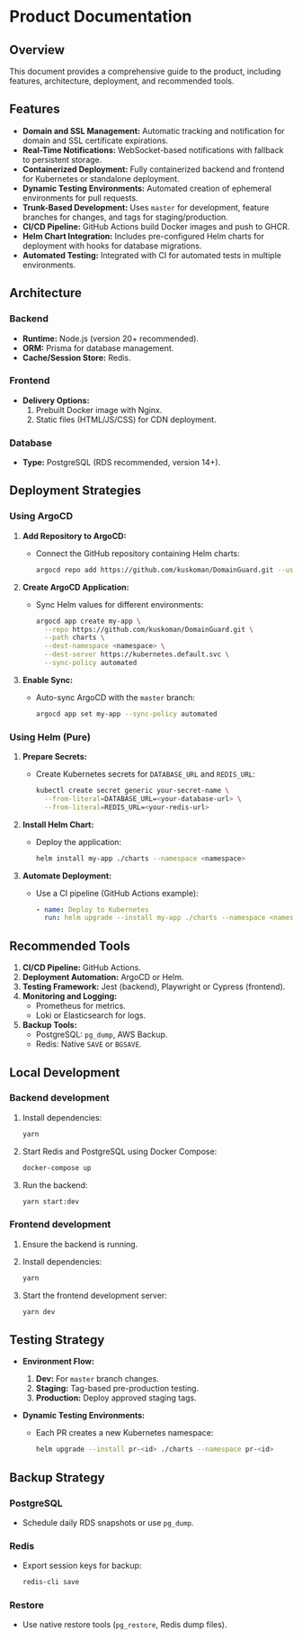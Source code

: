 # Product Documentation

## Overview

This document provides a comprehensive guide to the product, including features, architecture, deployment, and recommended tools.

## Features

- **Domain and SSL Management:** Automatic tracking and notification for domain and SSL certificate expirations.
- **Real-Time Notifications:** WebSocket-based notifications with fallback to persistent storage.
- **Containerized Deployment:** Fully containerized backend and frontend for Kubernetes or standalone deployment.
- **Dynamic Testing Environments:** Automated creation of ephemeral environments for pull requests.
- **Trunk-Based Development:** Uses `master` for development, feature branches for changes, and tags for staging/production.
- **CI/CD Pipeline:** GitHub Actions build Docker images and push to GHCR.
- **Helm Chart Integration:** Includes pre-configured Helm charts for deployment with hooks for database migrations.
- **Automated Testing:** Integrated with CI for automated tests in multiple environments.

## Architecture

### Backend

- **Runtime:** Node.js (version 20+ recommended).
- **ORM:** Prisma for database management.
- **Cache/Session Store:** Redis.

### Frontend

- **Delivery Options:**
  1. Prebuilt Docker image with Nginx.
  2. Static files (HTML/JS/CSS) for CDN deployment.

### Database

- **Type:** PostgreSQL (RDS recommended, version 14+).

## Deployment Strategies

### Using ArgoCD

1. **Add Repository to ArgoCD:**
   - Connect the GitHub repository containing Helm charts:

     ```bash
     argocd repo add https://github.com/kuskoman/DomainGuard.git --username <user> --password <password>
     ```

2. **Create ArgoCD Application:**
   - Sync Helm values for different environments:

     ```bash
     argocd app create my-app \
       --repo https://github.com/kuskoman/DomainGuard.git \
       --path charts \
       --dest-namespace <namespace> \
       --dest-server https://kubernetes.default.svc \
       --sync-policy automated
     ```

3. **Enable Sync:**
   - Auto-sync ArgoCD with the `master` branch:

     ```bash
     argocd app set my-app --sync-policy automated
     ```

### Using Helm (Pure)

1. **Prepare Secrets:**
   - Create Kubernetes secrets for `DATABASE_URL` and `REDIS_URL`:

     ```bash
     kubectl create secret generic your-secret-name \
       --from-literal=DATABASE_URL=<your-database-url> \
       --from-literal=REDIS_URL=<your-redis-url>
     ```

2. **Install Helm Chart:**
   - Deploy the application:

     ```bash
     helm install my-app ./charts --namespace <namespace>
     ```

3. **Automate Deployment:**
   - Use a CI pipeline (GitHub Actions example):

     ```yaml
     - name: Deploy to Kubernetes
       run: helm upgrade --install my-app ./charts --namespace <namespace> --set image.tag=${{ github.sha }}
     ```

## Recommended Tools

1. **CI/CD Pipeline:** GitHub Actions.
2. **Deployment Automation:** ArgoCD or Helm.
3. **Testing Framework:** Jest (backend), Playwright or Cypress (frontend).
4. **Monitoring and Logging:**
   - Prometheus for metrics.
   - Loki or Elasticsearch for logs.
5. **Backup Tools:**
   - PostgreSQL: `pg_dump`, AWS Backup.
   - Redis: Native `SAVE` or `BGSAVE`.

## Local Development

### Backend development

1. Install dependencies:

   ```bash
   yarn
   ```

2. Start Redis and PostgreSQL using Docker Compose:

   ```bash
   docker-compose up
   ```

3. Run the backend:

   ```bash
   yarn start:dev
   ```

### Frontend development

1. Ensure the backend is running.

2. Install dependencies:

   ```bash
   yarn
   ```

3. Start the frontend development server:

   ```bash
   yarn dev
   ```

## Testing Strategy

- **Environment Flow:**
  1. **Dev:** For `master` branch changes.
  2. **Staging:** Tag-based pre-production testing.
  3. **Production:** Deploy approved staging tags.

- **Dynamic Testing Environments:**
  - Each PR creates a new Kubernetes namespace:

    ```bash
    helm upgrade --install pr-<id> ./charts --namespace pr-<id>
    ```

## Backup Strategy

### PostgreSQL

- Schedule daily RDS snapshots or use `pg_dump`.

### Redis

- Export session keys for backup:

  ```bash
  redis-cli save
  ```

### Restore

- Use native restore tools (`pg_restore`, Redis dump files).
